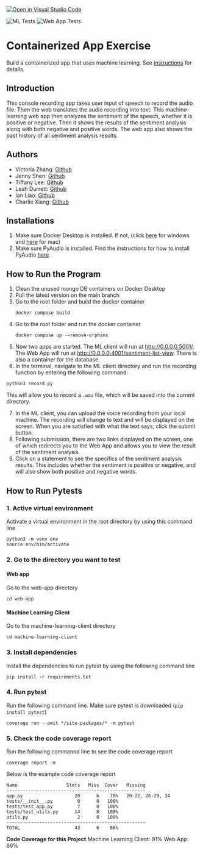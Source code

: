 [![Open in Visual Studio Code](https://classroom.github.com/assets/open-in-vscode-c66648af7eb3fe8bc4f294546bfd86ef473780cde1dea487d3c4ff354943c9ae.svg)](https://classroom.github.com/online_ide?assignment_repo_id=9337582&assignment_repo_type=AssignmentRepo)

![ML Tests](https://github.com/software-students-fall2022/containerized-app-exercise-team5/actions/workflows/mlc-testing.yml/badge.svg)
![Web App Tests](https://github.com/software-students-fall2022/containerized-app-exercise-team5/actions/workflows/web-app-testing.yml/badge.svg)

# Containerized App Exercise

Build a containerized app that uses machine learning. See [instructions](./instructions.md) for details.

## Introduction

This console recording app takes user input of speech to record the audio file. Then the web translates the audio recording into text. This machine-learning web app then analyzes the sentiment of the speech, whether it is positive or negative. Then it shows the results of the sentiment analysis along with both negative and positive words. The web app also shows the past history of all sentiment analysis results.

## Authors

- Victoria Zhang: [Github](https://github.com/Ruixi-Zhang)
- Jenny Shen: [Github](https://github.com/JennyShen10792)
- Tiffany Lee: [Github](https://github.com/les5185)
- Leah Durrett: [Github](https://github.com/howtofly-lab)
- Ian Liao: [Github](https://github.com/ian-Liaozy)
- Charlie Xiang: [Github](https://github.com/xiang-charlie)

## Installations

1. Make sure Docker Desktop is installed. If not, (click [here](https://docs.docker.com/desktop/install/windows-install/) for windows and [here](https://docs.docker.com/desktop/install/mac-install/) for mac)
2. Make sure PyAudio is installed. Find the instructions for how to install PyAudio [here](https://pypi.org/project/PyAudio/).

## How to Run the Program

1. Clean the unused mongo DB containers on Docker Desktop
2. Pull the latest version on the main branch
3. Go to the root folder and build the docker container
   ```
   docker compose build
   ```
4. Go to the root folder and run the docker container
   ```
   docker compose up -–remove-orphans
   ```
5. Now two apps are started. The ML client will run at http://0.0.0.0:5001/. The Web App will run at http://0.0.0.0:4001/sentiment-list-view. There is also a container for the database.
6. In the terminal, navigate to the ML client directory and run the recording function by entering the following command:

```
python3 record.py
```

This will allow you to record a `.wav` file, which will be saved into the current directory.

7. In the ML client, you can upload the voice recording from your local machine. The recording will change to text and will be displayed on the screen. When you are satisfied with what the text says, click the submit button.
8. Following submission, there are two links displayed on the screen, one of which redirects you to the Web App and allows you to view the result of the sentiment analysis.
9. Click on a statement to see the specifics of the sentiment analysis results. This includes whether the sentiment is positive or negative, and will also show both positive and negative words.

## How to Run Pytests

### 1. Active virtual environment

Activate a virtual environment in the root directory by using this command line

```
python3 -m venv env
source env/bin/activate
```

### 2. Go to the directory you want to test

#### Web app

Go to the web-app directory

```
cd web-app
```

#### Machine Learning Client

Go to the machine-learning-client directory

```
cd machine-learning-client
```

### 3. Install dependencies

Install the dependencies to run pytest by using the following command line

```
pip install -r requirements.txt
```

### 4. Run pytest

Run the following command line. Make sure pytest is downloaded (`pip install pytest`)

```
coverage run --omit */site-packages/* -m pytest
```

### 5. Check the code coverage report

Run the following commannd line to see the code coverage report

```
coverage report -m
```

Below is the example code coverage report

```
Name                  Stmts   Miss  Cover   Missing
---------------------------------------------------
app.py                   20      6    70%   20-22, 26-29, 34
tests/__init__.py         0      0   100%
tests/test_app.py         7      0   100%
tests/test_utils.py      14      0   100%
utils.py                  2      0   100%
---------------------------------------------------
TOTAL                    43      6    86%
```

<b> Code Coverage for this Project</b>
Machine Learning Client: 91%
Web App: 86%
